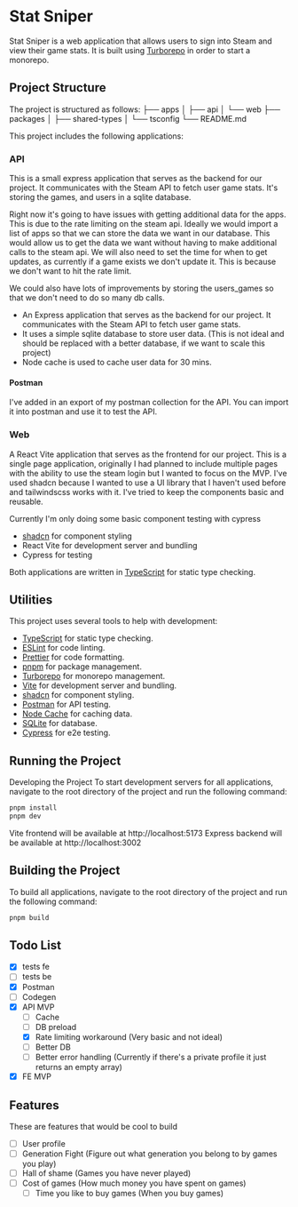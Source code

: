 # Stat Sniper

Stat Sniper is a web application that allows users to sign into Steam and view their game stats. It is built using [Turborepo](https://turborepo.org/) in order to start a monorepo.

## Project Structure

The project is structured as follows:
├── apps
│ ├── api
│ └── web
├── packages
│ ├── shared-types
│ └── tsconfig
└── README.md

This project includes the following applications:

### API

This is a small express application that serves as the backend for our project. It communicates with the Steam API to fetch user game stats.
It's storing the games, and users in a sqlite database.

Right now it's going to have issues with getting additional data for the apps. This is due to the rate limiting on the steam api.
Ideally we would import a list of apps so that we can store the data we want in our database. This would allow us to get the data we want without having to make additional calls to the steam api.
We will also need to set the time for when to get updates, as currently if a game exists we don't update it. This is because we don't want to hit the rate limit.

We could also have lots of improvements by storing the users_games so that we don't need to do so many db calls.

- An Express application that serves as the backend for our project. It communicates with the Steam API to fetch user game stats.
- It uses a simple sqlite database to store user data. (This is not ideal and should be replaced with a better database, if we want to scale this project)
- Node cache is used to cache user data for 30 mins.

#### Postman

I've added in an export of my postman collection for the API. You can import it into postman and use it to test the API.

### Web

A React Vite application that serves as the frontend for our project.
This is a single page application, originally I had planned to include multiple pages with the ability to use the steam login but I wanted to focus on the MVP.
I've used shadcn because I wanted to use a UI library that I haven't used before and tailwindscss works with it.
I've tried to keep the components basic and reusable.

Currently I'm only doing some basic component testing with cypress

- [shadcn](https://ui.shadcn.com) for component styling
- React Vite for development server and bundling
- Cypress for testing

Both applications are written in [TypeScript](https://www.typescriptlang.org/) for static type checking.

## Utilities

This project uses several tools to help with development:

- [TypeScript](https://www.typescriptlang.org/) for static type checking.
- [ESLint](https://eslint.org/) for code linting.
- [Prettier](https://prettier.io) for code formatting.
- [pnpm](https://pnpm.io/) for package management.
- [Turborepo](https://turborepo.org/) for monorepo management.
- [Vite](https://vitejs.dev/) for development server and bundling.
- [shadcn](https://ui.shadcn.com) for component styling.
- [Postman](https://www.postman.com/) for API testing.
- [Node Cache](https://www.npmjs.com/package/node-cache) for caching data.
- [SQLite](https://www.sqlite.org/index.html) for database.
- [Cypress](https://www.cypress.io/) for e2e testing.

## Running the Project

Developing the Project
To start development servers for all applications, navigate to the root directory of the project and run the following command:

```sh
pnpm install
pnpm dev
```

Vite frontend will be available at http://localhost:5173
Express backend will be available at http://localhost:3002

## Building the Project

To build all applications, navigate to the root directory of the project and run the following command:

```sh
pnpm build
```

## Todo List

- [x] tests fe
- [ ] tests be
- [x] Postman
- [ ] Codegen
- [x] API MVP
  - [ ] Cache
  - [ ] DB preload
  - [x] Rate limiting workaround (Very basic and not ideal)
  - [ ] Better DB
  - [ ] Better error handling (Currently if there's a private profile it just returns an empty array)
- [x] FE MVP

## Features

These are features that would be cool to build

- [ ] User profile
- [ ] Generation Fight (Figure out what generation you belong to by games you play)
- [ ] Hall of shame (Games you have never played)
- [ ] Cost of games (How much money you have spent on games)
  - [ ] Time you like to buy games (When you buy games)
